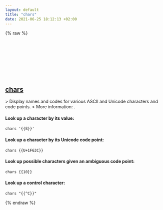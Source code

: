 ```yaml
---
layout: default
title: "chars"
date: 2021-06-25 18:12:13 +02:00
---
```

{% raw %}
<h2 id="chars">
  <a href="/en/common/chars.html">chars</a> <a href="#chars"><svg class="icon">
    <use href="/assets/images/unicode_sprite.svg#link" />
  </svg></a>
</h2>
> Display names and codes for various ASCII and Unicode characters and code points.
> More information: <https://github.com/antifuchs/chars>.

#### Look up a character by its value:
```shell
chars '{{ß}}'
```
#### Look up a character by its Unicode code point:
```shell
chars {{U+1F63C}}
```
#### Look up possible characters given an ambiguous code point:
```shell
chars {{10}}
```
#### Look up a control character:
```shell
chars "{{^C}}"
```
{% endraw %}